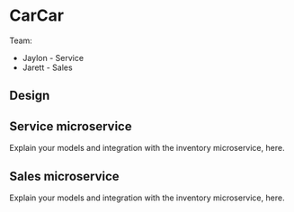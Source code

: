 # CarCar

Team:

* Jaylon - Service
* Jarett - Sales

## Design

## Service microservice

Explain your models and integration with the inventory
microservice, here.

## Sales microservice

Explain your models and integration with the inventory
microservice, here.
